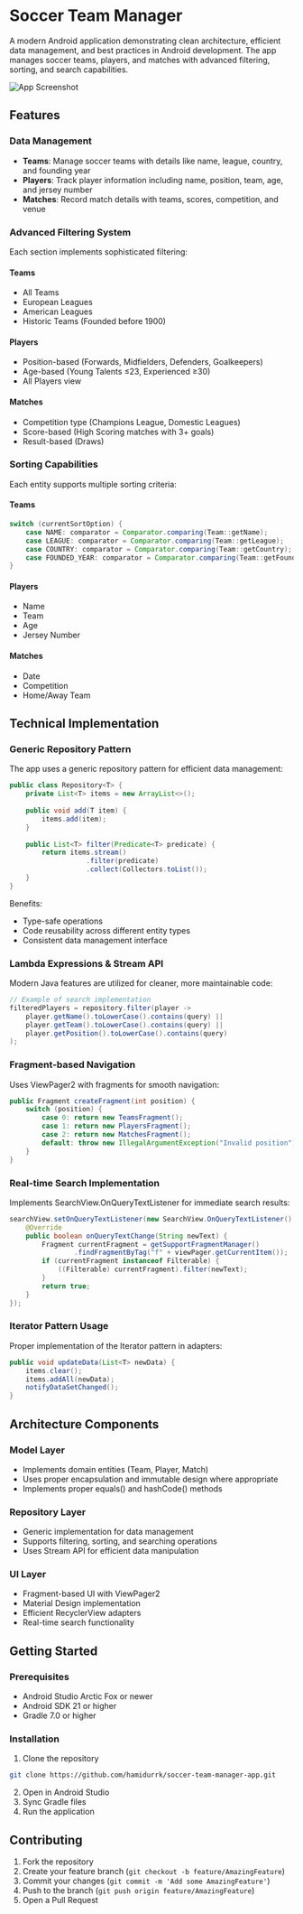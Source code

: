 # Soccer Team Manager

A modern Android application demonstrating clean architecture, efficient data management, and best practices in Android development. The app manages soccer teams, players, and matches with advanced filtering, sorting, and search capabilities.

![App Screenshot](screenshots/app_preview.png)

## Features

### Data Management
- **Teams**: Manage soccer teams with details like name, league, country, and founding year
- **Players**: Track player information including name, position, team, age, and jersey number
- **Matches**: Record match details with teams, scores, competition, and venue

### Advanced Filtering System
Each section implements sophisticated filtering:

#### Teams
- All Teams
- European Leagues
- American Leagues
- Historic Teams (Founded before 1900)

#### Players
- Position-based (Forwards, Midfielders, Defenders, Goalkeepers)
- Age-based (Young Talents ≤23, Experienced ≥30)
- All Players view

#### Matches
- Competition type (Champions League, Domestic Leagues)
- Score-based (High Scoring matches with 3+ goals)
- Result-based (Draws)

### Sorting Capabilities
Each entity supports multiple sorting criteria:

#### Teams
```java
switch (currentSortOption) {
    case NAME: comparator = Comparator.comparing(Team::getName);
    case LEAGUE: comparator = Comparator.comparing(Team::getLeague);
    case COUNTRY: comparator = Comparator.comparing(Team::getCountry);
    case FOUNDED_YEAR: comparator = Comparator.comparing(Team::getFoundedYear);
}
```

#### Players
- Name
- Team
- Age
- Jersey Number

#### Matches
- Date
- Competition
- Home/Away Team

## Technical Implementation

### Generic Repository Pattern
The app uses a generic repository pattern for efficient data management:

```java
public class Repository<T> {
    private List<T> items = new ArrayList<>();
    
    public void add(T item) {
        items.add(item);
    }
    
    public List<T> filter(Predicate<T> predicate) {
        return items.stream()
                   .filter(predicate)
                   .collect(Collectors.toList());
    }
}
```

Benefits:
- Type-safe operations
- Code reusability across different entity types
- Consistent data management interface

### Lambda Expressions & Stream API
Modern Java features are utilized for cleaner, more maintainable code:

```java
// Example of search implementation
filteredPlayers = repository.filter(player ->
    player.getName().toLowerCase().contains(query) ||
    player.getTeam().toLowerCase().contains(query) ||
    player.getPosition().toLowerCase().contains(query)
);
```

### Fragment-based Navigation
Uses ViewPager2 with fragments for smooth navigation:

```java
public Fragment createFragment(int position) {
    switch (position) {
        case 0: return new TeamsFragment();
        case 1: return new PlayersFragment();
        case 2: return new MatchesFragment();
        default: throw new IllegalArgumentException("Invalid position");
    }
}
```

### Real-time Search Implementation
Implements SearchView.OnQueryTextListener for immediate search results:

```java
searchView.setOnQueryTextListener(new SearchView.OnQueryTextListener() {
    @Override
    public boolean onQueryTextChange(String newText) {
        Fragment currentFragment = getSupportFragmentManager()
                .findFragmentByTag("f" + viewPager.getCurrentItem());
        if (currentFragment instanceof Filterable) {
            ((Filterable) currentFragment).filter(newText);
        }
        return true;
    }
});
```

### Iterator Pattern Usage
Proper implementation of the Iterator pattern in adapters:

```java
public void updateData(List<T> newData) {
    items.clear();
    items.addAll(newData);
    notifyDataSetChanged();
}
```
## Architecture Components

### Model Layer
- Implements domain entities (Team, Player, Match)
- Uses proper encapsulation and immutable design where appropriate
- Implements proper equals() and hashCode() methods

### Repository Layer
- Generic implementation for data management
- Supports filtering, sorting, and searching operations
- Uses Stream API for efficient data manipulation

### UI Layer
- Fragment-based UI with ViewPager2
- Material Design implementation
- Efficient RecyclerView adapters
- Real-time search functionality

## Getting Started

### Prerequisites
- Android Studio Arctic Fox or newer
- Android SDK 21 or higher
- Gradle 7.0 or higher

### Installation
1. Clone the repository
```bash
git clone https://github.com/hamidurrk/soccer-team-manager-app.git
```

2. Open in Android Studio
3. Sync Gradle files
4. Run the application

## Contributing

1. Fork the repository
2. Create your feature branch (`git checkout -b feature/AmazingFeature`)
3. Commit your changes (`git commit -m 'Add some AmazingFeature'`)
4. Push to the branch (`git push origin feature/AmazingFeature`)
5. Open a Pull Request
